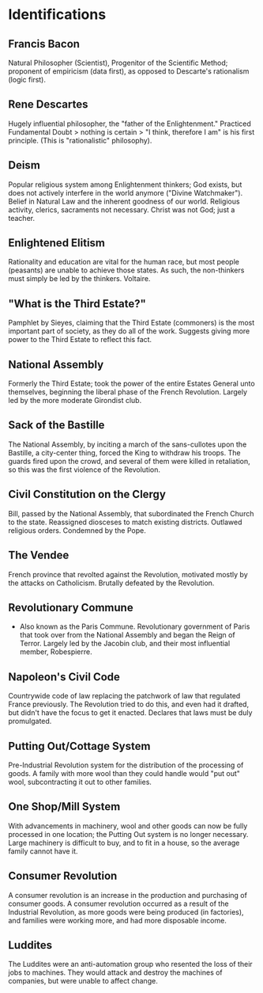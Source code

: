 # Identifications

## Francis Bacon
Natural Philosopher (Scientist),
Progenitor of the Scientific Method;
proponent of empiricism (data first), as
opposed to Descarte's rationalism (logic
first).

## Rene Descartes
Hugely influential philosopher, the
"father of the Enlightenment." Practiced
Fundamental Doubt > nothing is certain >
"I think, therefore I am" is his first
principle. (This is "rationalistic"
philosophy).

## Deism
Popular religious system among
Enlightenment thinkers; God exists, but
does not actively interfere in the world
anymore ("Divine Watchmaker"). Belief in
Natural Law and the inherent goodness of
our world. Religious activity, clerics,
sacraments not necessary. Christ was not
God; just a teacher.

## Enlightened Elitism
Rationality and education are vital for
the human race, but most people
(peasants) are unable to achieve those
states. As such, the non-thinkers must 
simply be led by the thinkers. Voltaire.

## "What is the Third Estate?"
Pamphlet by Sieyes, claiming that the
Third Estate (commoners) is the most
important part of society, as they do
all of the work. Suggests giving more
power to the Third Estate to reflect
this fact.

## National Assembly
Formerly the Third Estate; took the
power of the entire Estates General unto
themselves, beginning the liberal phase
of the French Revolution. Largely led by
the more moderate Girondist club.

## Sack of the Bastille
The National Assembly, by inciting a
march of the sans-cullotes upon the
Bastille, a city-center thing, forced
the King to withdraw his troops. The
guards fired upon the crowd, and several
of them were killed in retaliation, so
this was the first violence of the
Revolution.

## Civil Constitution on the Clergy
Bill, passed by the National Assembly,
that subordinated the French Church to
the state. Reassigned diosceses to match
existing districts. Outlawed religious
orders. Condemned by the Pope.

## The Vendee
French province that revolted against
the Revolution, motivated mostly by the
attacks on Catholicism. Brutally
defeated by the Revolution.

## Revolutionary Commune
- Also known as the Paris Commune.
Revolutionary government of Paris that
took over from the National Assembly and
began the Reign of Terror. Largely led
by the Jacobin club, and their most
influential member, Robespierre.

## Napoleon's Civil Code
Countrywide code of law replacing the
patchwork of law that regulated France
previously. The Revolution tried to do
this, and even had it drafted, but
didn't have the focus to get it enacted.
Declares that laws must be duly
promulgated.

## Putting Out/Cottage System
Pre-Industrial Revolution system for the
distribution of the processing of goods.
A family with more wool than they could
handle would "put out" wool,
subcontracting it out to other families.

## One Shop/Mill System
With advancements in machinery, wool and
other goods can now be fully processed
in one location; the Putting Out system
is no longer necessary. Large machinery
is difficult to buy, and to fit in a
house, so the average family cannot have
it.

## Consumer Revolution
A consumer revolution is
an increase in the production and
purchasing of consumer goods. A consumer
revolution occurred as a result of the
Industrial Revolution, as more goods
were being produced (in factories), and
families were working more, and had more
disposable income.

## Luddites
The Luddites were an anti-automation
group who resented the loss of their
jobs to machines. They would attack and
destroy the machines of companies, but
were unable to affect change.
